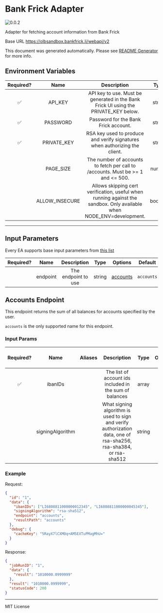 # Bank Frick Adapter

![0.0.2](https://img.shields.io/github/package-json/v/smartcontractkit/external-adapters-js?filename=packages/sources/bank-frick/package.json)

Adapter for fetching account information from Bank Frick

Base URL https://olbsandbox.bankfrick.li/webapi/v2

This document was generated automatically. Please see [README Generator](../../scripts#readme-generator) for more info.

## Environment Variables

| Required? |      Name      |                                                      Description                                                      |  Type   | Options | Default |
| :-------: | :------------: | :-------------------------------------------------------------------------------------------------------------------: | :-----: | :-----: | :-----: |
|    ✅     |    API_KEY     |                  API key to use. Must be generated in the Bank Frick UI using the PRIVATE_KEY below.                  | string  |         |         |
|    ✅     |    PASSWORD    |                                         Password for the Bank Frick account.                                          | string  |         |         |
|    ✅     |  PRIVATE_KEY   |                      RSA key used to produce and verify signatures when authorizing the client.                       | string  |         |         |
|           |   PAGE_SIZE    |                    The number of accounts to fetch per call to /accounts. Must be >= 1 and <= 500.                    | number  |         |  `500`  |
|           | ALLOW_INSECURE | Allows skipping cert verification, useful when running against the sandbox. Only available when NODE_ENV=development. | boolean |         |         |

---

## Input Parameters

Every EA supports base input parameters from [this list](../../core/bootstrap#base-input-parameters)

| Required? |   Name   |     Description     |  Type  |            Options             |  Default   |
| :-------: | :------: | :-----------------: | :----: | :----------------------------: | :--------: |
|           | endpoint | The endpoint to use | string | [accounts](#accounts-endpoint) | `accounts` |

## Accounts Endpoint

This endpoint returns the sum of all balances for accounts specified by the user.

`accounts` is the only supported name for this endpoint.

### Input Params

| Required? |       Name       | Aliases |                                                    Description                                                     |  Type  | Options |   Default    | Depends On | Not Valid With |
| :-------: | :--------------: | :-----: | :----------------------------------------------------------------------------------------------------------------: | :----: | :-----: | :----------: | :--------: | :------------: |
|    ✅     |     ibanIDs      |         |                              The list of account ids included in the sum of balances                               | array  |         |              |            |                |
|           | signingAlgorithm |         | What signing algorithm is used to sign and verify authorization data, one of rsa-sha256, rsa-sha384, or rsa-sha512 | string |         | `rsa-sha512` |            |                |

### Example

Request:

```json
{
  "id": "1",
  "data": {
    "ibanIDs": ["LI6808811000000012345", "LI6808811000000045345"],
    "signingAlgorithm": "rsa-sha512",
    "endpoint": "accounts",
    "resultPath": "accounts"
  },
  "debug": {
    "cacheKey": "5RayX7lCXMOq+AM5EXTuPMagMhU="
  }
}
```

Response:

```json
{
  "jobRunID": "1",
  "data": {
    "result": "1010000.0999999"
  },
  "result": "1010000.0999999",
  "statusCode": 200
}
```

---

MIT License

